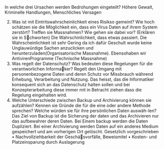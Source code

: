 In welche drei Ursachen werden Bedrohungen eingeteilt?
Höhere Gewalt, Kriminelle Handlungen, Menschliches Versagen

2. Was ist mit Eintritswahrscheinlichkeit eines Risikso gemeint? Wie hoch schätzen sie die Möglichkeit ein, dass ein Virus Daten auf ihrem System zerstört? Treffen sie Massnahmen? Wie gehen sie dabei vor? (Erklären sie in S􀆟chworten)
Die Wahrschinlichkeit, dass etwas passiert. Die Wahrscheinlichkeit ist sehr Gering da ich dafür Geschult wurde keine Unglauwürdige Sachen anzuclicken und herunterzuladen(Organisatorische Massnahme). Ebensohaben wir AntivirenProgramme (Technische Massnahme)
3. Was regelt der Datenschutz? Was bedeuten diese Regelungen für die verantworlichen Informa􀆟ker?
Regelt den Umgang mit personenbezogene Daten und deren Schutz vor Missbrauch während Erhebung, Verarbeitung und Nutzung.
Das heisst, das die Informatiker konsequent sich an das Datenschutz halten sollen und bei Konzepterarbeitung diese immer mit in Betracht ziehen dass die Regelung eingehalten wird.
4. Welche Unterschiede zwischen Backup und Archivierung können sie aufzählen? Kennen sie Gründe die für die eine oder andere Methode sprechen? Welche würden sie für ihre persönlichen Daten auswäh-len?
Das Ziel von Backup ist die Sicherung der daten und das Archivieren nur das aufbewahrer deren Daten.
Bei Einem backup werden die Daten Dupliziert. Bei einer Archivierung werden Daten auf ein anderes Medium gespeichert und am vorherigen Ort gelöscht.
Gesetzlich vorgeschrieben
• Nachvollziehbarkeit der Geschä􀅌svorfälle, Beweismitel
• Kosten- und Platzeinsparung durch Auslagerung